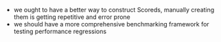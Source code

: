 - we ought to have a better way to construct Scoreds, manually creating them is getting repetitive and error prone
- we should have a more comprehensive benchmarking framework for testing performance regressions
